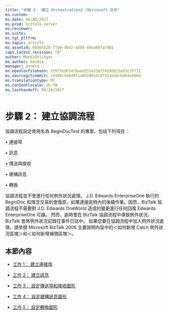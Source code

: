 ```yaml
---
title: "步驟 2： 建立 Orchestration2 |Microsoft 文件"
ms.custom: 
ms.date: 06/08/2017
ms.prod: biztalk-server
ms.reviewer: 
ms.suite: 
ms.tgt_pltfrm: 
ms.topic: article
ms.assetid: 08d65525-77a9-4be2-a509-40ea60fa7401
caps.latest.revision: "6"
author: MandiOhlinger
ms.author: mandia
manager: anneta
ms.openlocfilehash: 13973edb14fbaed331a33eff429d623a33c3ff71
ms.sourcegitcommit: cb908c540d8f1a692d01dc8f313e16cb4b4e696d
ms.translationtype: MT
ms.contentlocale: zh-TW
ms.lasthandoff: 09/20/2017
---
```

# <a name="step-2-create-the-orchestration"></a>步驟 2： 建立協調流程
協調流程設定使用名為 BeginDocTest 的專案，包括下列項目：  
  
 • 連接埠  
  
 • 訊息  
  
 • 傳送與接收  
  
 • 建構訊息  
  
 • 轉換  
  
 協調流程並不會進行任何例外狀況處理。 J.D. Edwards EnterpriseOne 執行的 BeginDoc 和隱含交易則會復原，如果連接逾時內的後續作業。因而，BizTalk 協調流程不需要對 J.D. Edwards OneWorld 造成的變更進行任何回復 Edwards EnterpriseOne 可讓。 然而，逾時會在 BizTalk 協調流程中導致例外狀況。 BizTalk 會將例外狀況記錄在事件日誌中。 如果您要在協調流程中加入例外狀況處理，請參閱 Microsoft BizTalk 2006 主要說明內容中的＜如何新增 Catch 例外狀況區塊＞和＜如何新增補償區塊＞。  
  
## <a name="in-this-section"></a>本節內容  
  
-   [工作 1： 建立連接埠](../core/task-1-create-the-ports1.md)  
  
-   [工作 2： 建立訊息](../core/task-2-create-the-messages2.md)  
  
-   [工作 3： 設定傳送埠和接收圖形](../core/task-3-configure-the-send-and-receive-shapes2.md)  
  
-   [工作 4： 設定建構訊息圖形](../core/task-4-configure-the-construct-message-shape1.md)  
  
-   [工作 5： 設定轉換圖形](../core/task-5-configure-the-transform-shape2.md)